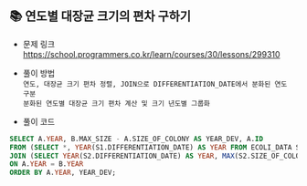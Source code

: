 ## 📚 연도별 대장균 크기의 편차 구하기
- 문제 링크
  <br />https://school.programmers.co.kr/learn/courses/30/lessons/299310

- 풀이 방법
  <br /> `연도, 대장균 크기 편차 정렬, JOIN으로 DIFFERENTIATION_DATE에서 분화된 연도 구분`  
  `분화된 연도별 대장균 크기 편차 계산 및 크기 년도별 그룹화`
  
- 풀이 코드
```sql
SELECT A.YEAR, B.MAX_SIZE - A.SIZE_OF_COLONY AS YEAR_DEV, A.ID
FROM (SELECT *, YEAR(S1.DIFFERENTIATION_DATE) AS YEAR FROM ECOLI_DATA S1) A
JOIN (SELECT YEAR(S2.DIFFERENTIATION_DATE) AS YEAR, MAX(S2.SIZE_OF_COLONY) AS MAX_SIZE FROM ECOLI_DATA S2 GROUP BY YEAR) B
ON A.YEAR = B.YEAR
ORDER BY A.YEAR, YEAR_DEV;
``` 

